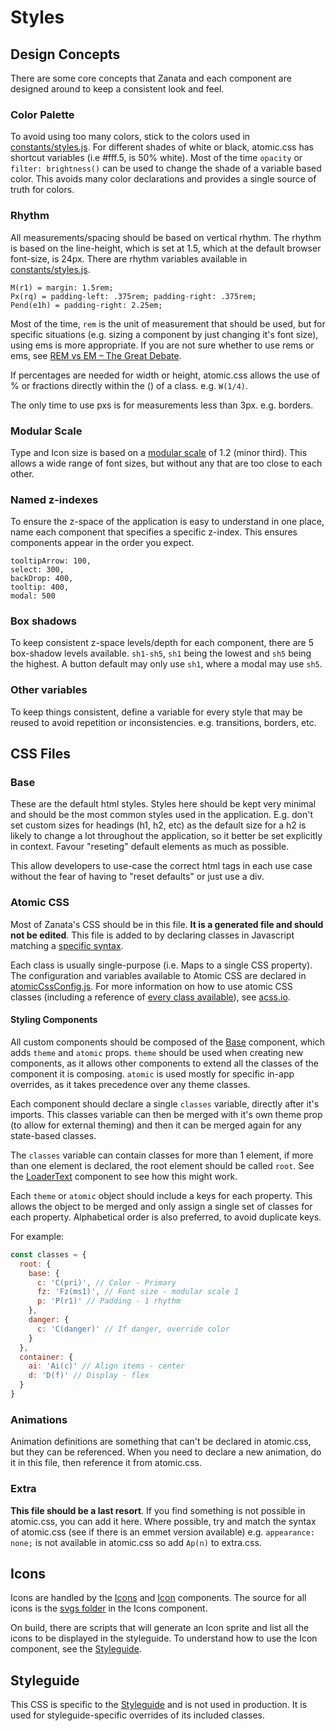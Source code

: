 # Styles

## Design Concepts

There are some core concepts that Zanata and each component are designed around 
to keep a consistent look and feel.

### Color Palette

To avoid using too many colors, stick to the colors used in
[constants/styles.js](../src/constants/styles.js). For different shades of white
or black, atomic.css has shortcut variables (i.e #fff.5, is 50% white).
Most of the time `opacity` or `filter: brightness()` can be used to change the
shade of a variable based color. This avoids many color declarations and
provides a single source of truth for colors.

### Rhythm

All measurements/spacing should be based on vertical rhythm. The rhythm is based
on the line-height, which is set at 1.5, which at the default browser font-size,
is 24px. There are rhythm variables available in [constants/styles.js](../src/constants/styles.js).

```
M(r1) = margin: 1.5rem;
Px(rq) = padding-left: .375rem; padding-right: .375rem;
Pend(e1h) = padding-right: 2.25em;
```

Most of the time, `rem` is the unit of measurement that should be used,
but for specific situations (e.g. sizing a component by just changing it's font
size), using ems is more appropriate. If you are not sure whether to use rems or
ems, see [REM vs EM – The Great Debate](http://zellwk.com/blog/rem-vs-em/).

If percentages are needed for width or height, atomic.css allows the
use of % or fractions directly within the () of a class. e.g. `W(1/4)`.

The only time to use pxs is for measurements less than 3px. e.g. borders.

### Modular Scale

Type and Icon size is based on a [modular scale](http://www.modularscale.com/?1&rem&1.2&web&text)
of 1.2 (minor third). This allows a wide range of font sizes, but without any
that are too close to each other.

### Named z-indexes

To ensure the z-space of the application is easy to understand in one place,
name each component that specifies a specific z-index. This ensures components
appear in the order you expect.

```
tooltipArrow: 100,
select: 300,
backDrop: 400,
tooltip: 400,
modal: 500
```

### Box shadows

To keep consistent z-space levels/depth for each component, there are 5
box-shadow levels available. `sh1-sh5`, `sh1` being the lowest and `sh5` being the
highest. A button default may only use `sh1`, where a modal may use `sh5`.

### Other variables

To keep things consistent, define a variable for every style that may be reused
to avoid repetition or inconsistencies. e.g. transitions, borders, etc.

## CSS Files

### Base

These are the default html styles. Styles here should be kept very minimal and
should be the most common styles used in the application. E.g. don't set custom
sizes for headings (h1, h2, etc) as the default size for a h2 is likely to
change a lot throughout the application, so it better be set explicitly in
context. Favour "reseting" default elements as much as possible.

This allow developers to use-case the correct html tags in each use case without
the fear of having to "reset defaults" or just use a div.

### Atomic CSS

Most of Zanata's CSS should be in this file. **It is a generated file and
should not be edited**. This file is added to by declaring classes in Javascript
matching a [specific syntax](acss.io/guides/syntax.html).

Each class is usually single-purpose (i.e. Maps to a single CSS property).
The configuration and variables available to Atomic CSS are declared in
[atomicCssConfig.js](../atomicCssConfig.js). For more information on how to
use atomic CSS classes (including a reference of
[every class available](http://acss.io/reference)), see
[acss.io](http://acss.io/).

#### Styling Components

All custom components should be composed of the [Base](../src/components/Base.jsx)
component, which adds `theme` and `atomic` props.  `theme` should be used when
creating new components, as it allows other components to extend all the classes
of the component it is composing. `atomic` is used mostly for specific in-app
overrides, as it takes precedence over any theme classes.

Each component should declare a single `classes` variable, directly after it's
imports. This classes variable can then be merged with it's own theme prop (to
allow for external theming) and then it can be merged again for any state-based 
classes.

The `classes` variable can contain classes for more than 1 element, if more than
one element is declared, the root element should be called `root`. See the
[LoaderText](../src/components/LoaderText.jsx) component to see how this might work.

Each `theme` or `atomic` object should include a keys for each property. This
allows the object to be merged and only assign a single set of classes for each
property. Alphabetical order is also preferred, to avoid duplicate keys.

For example:

```js
const classes = {
  root: {
    base: {
      c: 'C(pri)', // Color - Primary
      fz: 'Fz(ms1)', // Font size - modular scale 1
      p: 'P(r1)' // Padding - 1 rhythm
    },
    danger: {
      c: 'C(danger)' // If danger, override color
    }
  },
  container: {
    ai: 'Ai(c)' // Align items - center
    d: 'D(f)' // Display - flex
  }
}
```

### Animations

Animation definitions are something that can't be declared in atomic.css, but
they can be referenced. When you need to declare a new animation, do it in this
file, then reference it from atomic.css.

### Extra

**This file should be a last resort**. If you find something is not possible in
atomic.css, you can add it here. Where possible, try and match the syntax of
atomic.css (see if there is an emmet version available) e.g. `appearance: none;`
is not available in atomic.css so add `Ap(n)` to extra.css.

## Icons

Icons are handled by the [Icons](../src/components/Icons) and
[Icon](../src/components/Icon) components. The source for all icons is the
[svgs folder](../src/components/Icons/svgs) in the Icons component.

On build, there are scripts that will generate an Icon sprite and list all the
icons to be displayed in the styleguide. To understand how to use the Icon
component, see the [Styleguide](./styleguide.md).

## Styleguide

This CSS is specific to the [Styleguide](./styleguide.md) and is not used in
production. It is used for styleguide-specific overrides of its included
classes.
